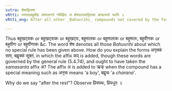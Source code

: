 ```yaml
---
sutra: शेषाद्विभाषा
vRtti: यस्माद्बहुव्रीहेः समासान्तो नविहितः स शेषस्तस्माद्विभाषा कप्प्रत्ययो भवति ॥
vRtti_eng: After all other _Bahuvrihi_ compounds not covered by the foregoing rules, may optionally be added the affix कप् ॥

---
```

Thus बहुखट्वकः or बहुखट्वाकः or बहुखट्वः, बहुमालकः or बहुमालाकः or बहुमालः, बहुवीणकः or बहुवीणः or बहुवीणाकः &c. The word शेष denotes all those _Bahuvrihi_ about which no special rule has been given above. How do you explain the forms अनृक्कं साम, बह्वृक्कं सूक्तं, in which the affix कप् is added, though these words are governed by the general rule (5.4.74), and ought to have taken the _samasanta_ affix अ? The affix अ is added to ऋक् when the compound has a special meaning such as अनृचः means 'a boy', बह्वृचः 'a _charana_'.

Why do we say "after the rest"? Observe प्रियपथः, प्रियधुरः ॥